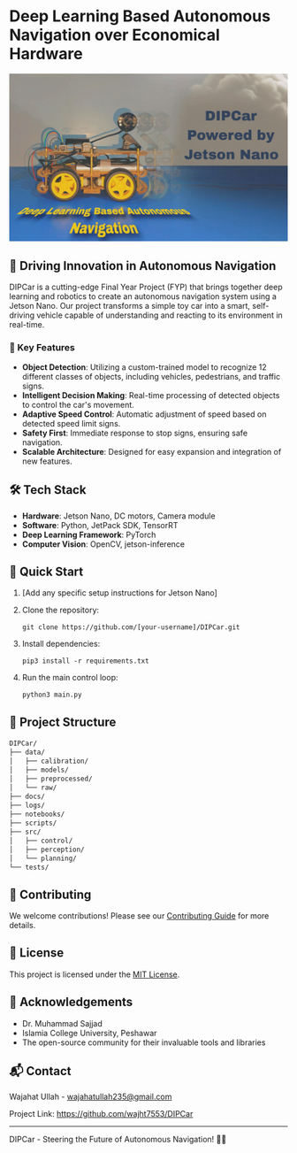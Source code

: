 # Deep Learning Based Autonomous Navigation over Economical Hardware

![DIPCar Logo](DIPCar.jpg)

## 🚗 Driving Innovation in Autonomous Navigation

DIPCar is a cutting-edge Final Year Project (FYP) that brings together deep learning and robotics to create an autonomous navigation system using a Jetson Nano. Our project transforms a simple toy car into a smart, self-driving vehicle capable of understanding and reacting to its environment in real-time.

### 🎯 Key Features

- **Object Detection**: Utilizing a custom-trained model to recognize 12 different classes of objects, including vehicles, pedestrians, and traffic signs.
- **Intelligent Decision Making**: Real-time processing of detected objects to control the car's movement.
- **Adaptive Speed Control**: Automatic adjustment of speed based on detected speed limit signs.
- **Safety First**: Immediate response to stop signs, ensuring safe navigation.
- **Scalable Architecture**: Designed for easy expansion and integration of new features.

## 🛠 Tech Stack

- **Hardware**: Jetson Nano, DC motors, Camera module
- **Software**: Python, JetPack SDK, TensorRT
- **Deep Learning Framework**: PyTorch
- **Computer Vision**: OpenCV, jetson-inference

## 🚀 Quick Start

1. [Add any specific setup instructions for Jetson Nano]
2. Clone the repository:
   ```
   git clone https://github.com/[your-username]/DIPCar.git
   ```
3. Install dependencies:
   ```
   pip3 install -r requirements.txt
   ```

4. Run the main control loop:
   ```
   python3 main.py
   ```

## 📁 Project Structure

```
DIPCar/
├── data/
│   ├── calibration/
│   ├── models/
│   ├── preprocessed/
│   └── raw/
├── docs/
├── logs/
├── notebooks/
├── scripts/
├── src/
│   ├── control/
│   ├── perception/
│   └── planning/
└── tests/
```

## 🤝 Contributing

We welcome contributions! Please see our [Contributing Guide](CONTRIBUTING.md) for more details.

## 📄 License

This project is licensed under the [MIT License](LICENSE).

## 🙏 Acknowledgements

- Dr. Muhammad Sajjad
- Islamia College University, Peshawar
- The open-source community for their invaluable tools and libraries

## 📬 Contact

Wajahat Ullah - wajahatullah235@gmail.com

Project Link: https://github.com/wajht7553/DIPCar

---

DIPCar - Steering the Future of Autonomous Navigation! 🚗💨